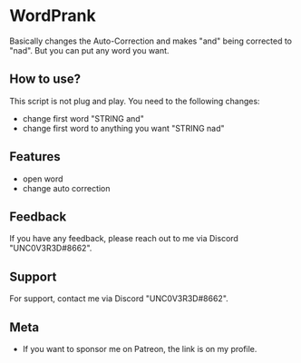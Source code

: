 
# WordPrank
Basically changes the Auto-Correction and makes "and" being corrected to "nad". But you can put any word you want.

## How to use?

This script is not plug and play. You need to the following changes:

- change first word "STRING and"
- change first word to anything you want "STRING nad" 


## Features

- open word
- change auto correction


## Feedback

If you have any feedback, please reach out to me via Discord "UNC0V3R3D#8662".






## Support

For support, contact me via  Discord "UNC0V3R3D#8662".


## Meta


- If you want to sponsor me on Patreon, the link is on my profile.


